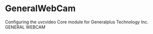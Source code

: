 # GeneralWebCam
Configuring the uvcvideo Core module for Generalplus Technology Inc. GENERAL WEBCAM
